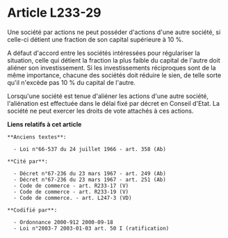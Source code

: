 # Article L233-29

Une société par actions ne peut posséder d'actions d'une autre société, si celle-ci détient une fraction de son capital
supérieure à 10 %.

A défaut d'accord entre les sociétés intéressées pour régulariser la situation, celle qui détient la fraction la plus faible
du capital de l'autre doit aliéner son investissement. Si les investissements réciproques sont de la même importance, chacune
des sociétés doit réduire le sien, de telle sorte qu'il n'excède pas 10 % du capital de l'autre.

Lorsqu'une société est tenue d'aliéner les actions d'une autre société, l'aliénation est effectuée dans le délai fixé par
décret en Conseil d'Etat. La société ne peut exercer les droits de vote attachés à ces actions.

**Liens relatifs à cet article**

	**Anciens textes**:

	  - Loi n°66-537 du 24 juillet 1966 - art. 358 (Ab)

	**Cité par**:

	  - Décret n°67-236 du 23 mars 1967 - art. 249 (Ab)
	  - Décret n°67-236 du 23 mars 1967 - art. 251 (Ab)
	  - Code de commerce - art. R233-17 (V)
	  - Code de commerce - art. R233-19 (V)
	  - Code de commerce. - art. L247-3 (VD)

	**Codifié par**:

	  - Ordonnance 2000-912 2000-09-18
	  - Loi n°2003-7 2003-01-03 art. 50 I (ratification)
